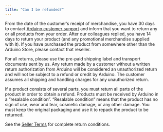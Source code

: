 ```yaml
---
title: "Can I be refunded?"
---
```


From the date of the customer’s receipt of merchandise, you have 30 days to contact [Arduino customer support](https://www.arduino.cc/en/contact-us/) and inform that you want to return any or all products from your order. After our colleagues replied, you have 14 days to return your product (and any promotional merchandise supplied with it). If you have purchased the product from somewhere other than the Arduino Store, please contact that reseller.

For all returns, please use the pre-paid shipping label and transport documents sent by us. Any return made by a customer without a written return authorization from Arduino will be considered an unauthorized return and will not be subject to a refund or credit by Arduino. The customer assumes all shipping and handling charges for any unauthorized return.

If a product consists of several parts, you must return all parts of the product in order to obtain a refund.
Products must be received by Arduino in a “resalable condition”. “Resalable condition” means that the product has no sign of use, wear and tear, cosmetic damage, or any other damage. You must keep the original packaging and use it to repack the product to be returned.

See the [Seller Terms](https://store.arduino.cc/pages/transparency) for complete return conditions.
